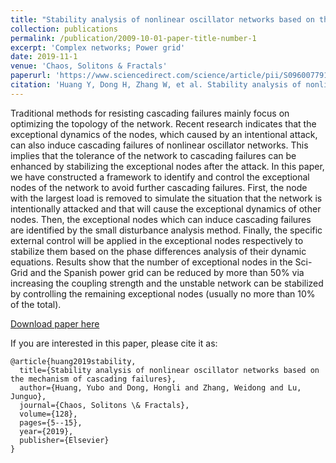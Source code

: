 ```yaml
---
title: "Stability analysis of nonlinear oscillator networks based on the mechanism of cascading failures"
collection: publications
permalink: /publication/2009-10-01-paper-title-number-1
excerpt: 'Complex networks; Power grid'
date: 2019-11-1
venue: 'Chaos, Solitons & Fractals'
paperurl: 'https://www.sciencedirect.com/science/article/pii/S0960077919302826'
citation: 'Huang Y, Dong H, Zhang W, et al. Stability analysis of nonlinear oscillator networks based on the mechanism of cascading failures[J]. Chaos, Solitons & Fractals, 2019, 128: 5-15.'
---
```

Traditional methods for resisting cascading failures mainly focus on optimizing the topology of the network. Recent research indicates that the exceptional dynamics of the nodes, which caused by an intentional attack, can also induce cascading failures of nonlinear oscillator networks. This implies that the tolerance of the network to cascading failures can be enhanced by stabilizing the exceptional nodes after the attack. In this paper, we have constructed a framework to identify and control the exceptional nodes of the network to avoid further cascading failures. First, the node with the largest load is removed to simulate the situation that the network is intentionally attacked and that will cause the exceptional dynamics of other nodes. Then, the exceptional nodes which can induce cascading failures are identified by the small disturbance analysis method. Finally, the specific external control will be applied in the exceptional nodes respectively to stabilize them based on the phase differences analysis of their dynamic equations. Results show that the number of exceptional nodes in the Sci-Grid and the Spanish power grid can be reduced by more than 50% via increasing the coupling strength and the unstable network can be stabilized by controlling the remaining exceptional nodes (usually no more than 10% of the total).

[Download paper here](https://www.sciencedirect.com/science/article/pii/S0960077919302826)


If you are interested in this paper, please cite it as:
```
@article{huang2019stability,
  title={Stability analysis of nonlinear oscillator networks based on the mechanism of cascading failures},
  author={Huang, Yubo and Dong, Hongli and Zhang, Weidong and Lu, Junguo},
  journal={Chaos, Solitons \& Fractals},
  volume={128},
  pages={5--15},
  year={2019},
  publisher={Elsevier}
}
```
